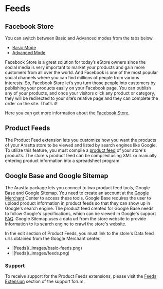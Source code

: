 Feeds
=====

Facebook Store
-----------------

<div class="uk-alert-info uk-alert">
  <span class="uk-icon-info-circle"></span> You can switch between Basic and Advanced modes from the tabs below.
</div>
<ul class="uk-tab" data-uk-tab="{connect:'#doc-tabs', animation: 'fade'}">
    <li><a href="">Basic Mode</a></li>
    <li><a href="">Advanced Mode</a></li>
</ul>

Facebook Store is a great solution for today’s eStore owners since the social media is very important to market your products and gain more customers from all over the world. And Facebook is one of the most popular social channels where you can find millions of people from various interests. So, Facebook Store let’s you turn those people into customers by publishing your products easily on your Facebook page. You can publish any of your products, and once your visitors click any product or category, they will be redirected to your site’s relative page and they can complete the order on the site. That’s it!

Here you can get more information about the [Facebook Store](docs/user-manual/extensions/facebook-store).

Product Feeds
-------------

The Product Feed extension lets you customize how you want the products of your Arastta store to be viewed and listed by search engines like Google. To utilize this feature, you must compile a [product feed](http://en.wikipedia.org/wiki/Product_feed) of your store's products. The store's product feed can be compiled using XML or manually entering product information into a spreadsheet program.

Google Base and Google Sitemap
------------------------------

The Arastta package lets you connect to two product feed tools, Google Base and Google Sitemap. You need to create an account at the [Google Merchant](http://www.google.com/merchants) Center to access these tools. Google Base requires the user to upload product information in product feeds so that they can show up in Google's search engine. The product feed created for Google Base needs to follow Google's specifications, which can be viewed in Google's support [FAQ](https://support.google.com/merchants/answer/188494?hl=en#US). Google Sitemap uses a data url from the store website to provide information to its search engine to crawl the store's website.

In the edit section of Product Feeds, you must link to the store's Data feed urls obtained from the Google Merchant center.

<ul id="doc-tabs" class="uk-switcher uk-margin">
    <li>![feeds](_images/basic-feeds.png)</li>
    <li>![feeds](_images/feeds.png)</li>
</ul>

### Support

To receive support for the Product Feeds extensions, please visit the [Feeds Extension](forum/categories/listings/extensions) section of the support forum.
